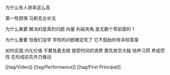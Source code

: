 为什么有人效率这么高

第一性原理 马斯克五步法

为什么重要
解决的是真的问题 向量 利益夹角
是无数个零前面的 1

为什么重要 但我们没学
学校的问题被定死了 它不鼓励你有非标答案

如何实践
内化价值
不要急着去做 接受时间的浪费 要先放空大脑
培养习惯 养成惯性 在形成前先外力推动

[[tag/Video]] [[tag/Performance]] [[tag/First Principal]]